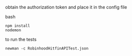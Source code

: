 obtain the authorization token and place it in the config file

bash
```
npm install
nodemon
```

to run the tests
```
newman -c RobinhoodHitfinAPITest.json
```